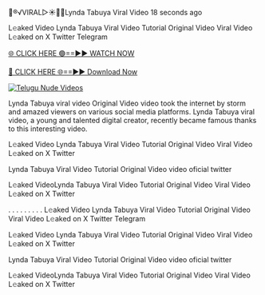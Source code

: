 👙®️√VIRAL▷☀️👄💥Lynda Tabuya Viral Video
18 seconds ago

L𝚎aked Video Lynda Tabuya Viral Video Tutorial Original Video Viral Video L𝚎aked on X Twitter Telegram

[🌐 CLICK HERE 🟢==►► WATCH NOW](https://viral-xone.blogspot.com/2025/01/github.html)

[🔴 CLICK HERE 🌐==►► Download Now](https://viral-xone.blogspot.com/2025/01/github.html)

[![Telugu Nude Videos](https://i.imgur.com/dJHk4Zq.gif)](https://viral-xone.blogspot.com/2025/01/github.html)

Lynda Tabuya viral video Original Video video took the internet by storm and amazed viewers on various social media platforms. Lynda Tabuya viral video, a young and talented digital creator, recently became famous thanks to this interesting video.

L𝚎aked Video Lynda Tabuya Viral Video Tutorial Original Video Viral Video L𝚎aked on X Twitter

Lynda Tabuya Viral Video Tutorial Original Video video oficial twitter

L𝚎aked VideoLynda Tabuya Viral Video Tutorial Original Video Viral Video L𝚎aked on X Twitter

. . . . . . . . . L𝚎aked Video Lynda Tabuya Viral Video Tutorial Original Video Viral Video L𝚎aked on X Twitter Telegram

L𝚎aked Video Lynda Tabuya Viral Video Tutorial Original Video Viral Video L𝚎aked on X Twitter

Lynda Tabuya Viral Video Tutorial Original Video video oficial twitter

L𝚎aked VideoLynda Tabuya Viral Video Tutorial Original Video Viral Video L𝚎aked on X Twitter